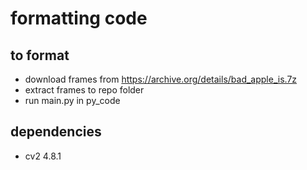 # formatting code

## to format

- download frames from <https://archive.org/details/bad_apple_is.7z>
- extract frames to repo folder
- run main.py in py_code

## dependencies

- cv2 4.8.1
